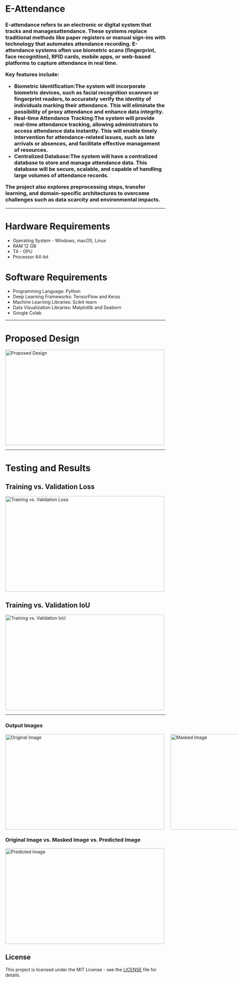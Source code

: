 <h1><strong>E-Attendance</strong></h1>
<h3> E-attendance refers to an electronic or digital system that tracks and managesattendance. These systems replace traditional methods like paper registers or manual sign-ins with technology that automates attendance recording. E-attendance systems often use biometric scans (fingerprint, face recognition), RFID cards, mobile apps, or web-based platforms to capture attendance in real time.

Key features include:
- <strong>⁠Biometric Identification:</strong>The system will incorporate biometric devices, such as facial recognition scanners or fingerprint readers, to accurately verify the identity of individuals marking their attendance. This will eliminate the possibility of proxy attendance and enhance data integrity.
- <strong>Real-time Attendance Tracking:</strong>The system will provide real-time attendance tracking, allowing administrators to access attendance data instantly. This will enable timely intervention for attendance-related issues, such as late arrivals or absences, and facilitate effective management of resources.
- <strong>Centralized Database:</strong>The system will have a centralized database to store and manage attendance data. This database will be secure, scalable, and capable of handling large volumes of attendance records.


The project also explores preprocessing steps, transfer learning, and domain-specific architectures to overcome challenges such as data scarcity and environmental impacts.</h3>
<hr>
<h1>Hardware Requirements</h1>
<ul>
  <li>Operating System - Windows, macOS, Linux</li>
  <li>RAM 12 GB</li>
  <li>T4 - GPU</li>
  <li>Processor 64-bit</li>
</ul>
<h1>Software Requirements</h1>
<ul>
  <li>Programming Language: Python</li>
  <li>Deep Learning Frameworks: TensorFlow and Keras</li>
  <li>Machine Learning Libraries: Scikit-learn</li>
  <li>Data Visualization Libraries: Matplotlib and Seaborn</li>
  <li>Google Colab</li>
</ul>
<hr>
<h1>Proposed Design</h1>
<img src="pd.png" alt="Proposed Design" width="500" height="300">
<hr>
<h1>Testing and Results</h1>
<h2>Training vs. Validation Loss</h2>
<img src="graph1.png" alt="Training vs. Validation Loss" width="500" height="300">
<h2>Training vs. Validation IoU</h2>
<img src="graph2.png" alt="Training vs. Validation IoU" width="500" height="300">
<hr>
<h3>Output Images</h3>

<div style="display: flex; gap: 20px;">
  <img src="body_description.png" alt="Original Image" width="500" height="300">
  <img src="body_description2.png" alt="Masked Image" width="500" height="300">
</div>

<h3>Original Image vs. Masked Image vs. Predicted Image</h3>
<img src="classified_image.png" alt="Predicted Image" width="500" height="300">

<h2>License</h2>
    <p>This project is licensed under the MIT License - see the <a href="LICENSE">LICENSE</a> file for details.</p>
